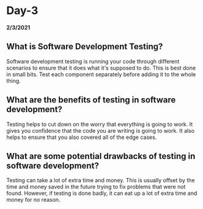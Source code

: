 # Day-3
__2/3/2021__

## What is Software Development Testing?

Software development testing is running your code through different scenarios to ensure that it does what it's supposed to do. This is best done in small bits. Test each component separately before adding it to the whole thing.

## What are the benefits of testing in software development?

Testing helps to cut down on the worry that everything is going to work. It gives you confidence that the code you are writing is going to work. It also helps to ensure that you also covered all of the edge cases.

## What are some potential drawbacks of testing in software development?

Testing can take a lot of extra time and money. This is usually offset by the time and money saved in the future trying to fix problems that were not found. However, if testing is done badly, it can eat up a lot of extra time and money for no reason.
